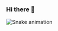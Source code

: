### Hi there 👋
  ![Snake animation](https://github.com/ste-fa-nie/ste-fa-nie/blob/output/github-contribution-grid-snake.svg)
